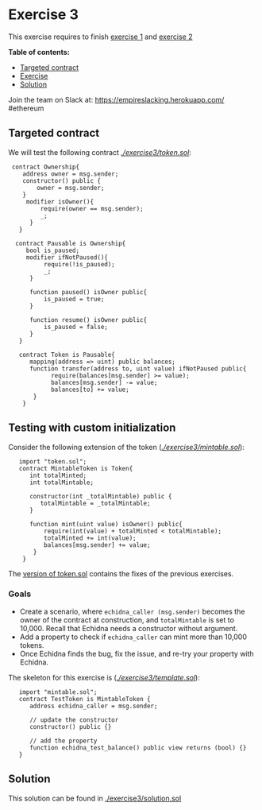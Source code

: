 # Exercise 3

This exercise requires to finish [exercise 1](./Exercise-1.md) and [exercise 2](./Exercise-2.md)

**Table of contents:**

- [Targeted contract](#targeted-contract)
- [Exercise](#testing-with-custom-initialization)
- [Solution](#solution)

Join the team on Slack at: https://empireslacking.herokuapp.com/ #ethereum

## Targeted contract

We will test the following contract _[./exercise3/token.sol](./exercise3/token.sol)_:

```Solidity
 contract Ownership{
    address owner = msg.sender;
    constructor() public {
        owner = msg.sender;
    }
     modifier isOwner(){
         require(owner == msg.sender);
         _;
      }
   }

  contract Pausable is Ownership{
     bool is_paused;
     modifier ifNotPaused(){
          require(!is_paused);
          _;
      }

      function paused() isOwner public{
          is_paused = true;
      }

      function resume() isOwner public{
          is_paused = false;
      }
   }

   contract Token is Pausable{
      mapping(address => uint) public balances;
      function transfer(address to, uint value) ifNotPaused public{
            require(balances[msg.sender] >= value);
            balances[msg.sender] -= value;
            balances[to] += value;
       }
    }

```

## Testing with custom initialization

Consider the following extension of the token (_[./exercise3/mintable.sol](./exercise3/mintable.sol)_):

```Solidity
   import "token.sol";
   contract MintableToken is Token{
      int totalMinted;
      int totalMintable;

      constructor(int _totalMintable) public {
         totalMintable = _totalMintable;
      }

      function mint(uint value) isOwner() public{
          require(int(value) + totalMinted < totalMintable);
          totalMinted += int(value);
          balances[msg.sender] += value;
       }
    }
```

The [version of token.sol](./exercise3/token.sol#L1) contains the fixes of the previous exercises.

### Goals

- Create a scenario, where `echidna_caller (msg.sender)` becomes the owner of the contract at construction, and `totalMintable` is set to 10,000. Recall that Echidna needs a constructor without argument.
- Add a property to check if `echidna_caller` can mint more than 10,000 tokens.
- Once Echidna finds the bug, fix the issue, and re-try your property with Echidna.

The skeleton for this exercise is (_[./exercise3/template.sol](./exercise3/template.sol)_):

```Solidity
   import "mintable.sol";
   contract TestToken is MintableToken {
      address echidna_caller = msg.sender;

      // update the constructor
      constructor() public {}

      // add the property
      function echidna_test_balance() public view returns (bool) {}
   }
```

## Solution

This solution can be found in [./exercise3/solution.sol](./exercise3/solution.sol)
